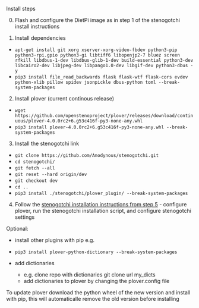 Install steps

0. Flash and configure the DietPi image as in step 1 of the stenogotchi install instructions

1. Install dependencies  
- ``apt-get install git xorg xserver-xorg-video-fbdev python3-pip python3-rpi.gpio python3-gi libtiff6 libopenjp2-7 bluez screen rfkill libdbus-1-dev libdbus-glib-1-dev build-essential python3-dev libcairo2-dev libjpeg-dev libpango1.0-dev libgif-dev python3-dbus -y``
- ``pip3 install file_read_backwards flask flask-wtf flask-cors evdev python-xlib pillow spidev jsonpickle dbus-python toml --break-system-packages``

2. Install plover (current continous release)
- ``wget https://github.com/openstenoproject/plover/releases/download/continuous/plover-4.0.0rc2+6.g53c416f-py3-none-any.whl``
- ``pip3 install plover-4.0.0rc2+6.g53c416f-py3-none-any.whl --break-system-packages``

3. Install the stenogotchi link
- ``git clone https://github.com/Anodynous/stenogotchi.git``
- ``cd stenogotchi/``
- ``git fetch --all``
- ``git reset --hard origin/dev``
- ``git checkout dev``
- ``cd ..``
- ``pip3 install ./stenogotchi/plover_plugin/ --break-system-packages``

4. Follow the [stenogotchi installation instructions from step 5](https://github.com/Anodynous/stenogotchi/blob/54da07d0d681f25f3c2f8d04e9423c1bbc31da8b/README.md#L52) - configure plover, run the stenogotchi installation script, and configure stenogotchi settings

Optional:
- install other plugins with pip e.g.
- ``pip3 install plover-python-dictionary --break-system-packages``

- add dictionaries
	- e.g. clone repo with dictionaries git clone url my_dicts
	- add dictionaries to plover by changing the plover.config file

To update plover download the python wheel of the new version and install with pip, this will automaticalle remove the old version before installing
